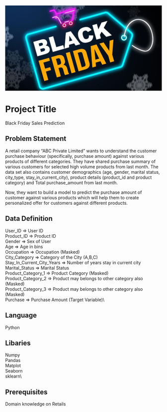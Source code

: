 ![image](black_friday.JPG)

# Project Title

Black Friday Sales Prediction

## Problem Statement

A retail company “ABC Private Limited” wants to understand the customer purchase behaviour (specifically, purchase amount) against various products of different categories. They have shared purchase summary of various customers for selected high volume products from last month.
The data set also contains customer demographics (age, gender, marital status, city_type, stay_in_current_city), product details (product_id and product category) and Total purchase_amount from last month.

Now, they want to build a model to predict the purchase amount of customer against various products which will help them to create personalized offer for customers against different products.

## Data Definition
User_ID => User ID\
Product_ID  => Product ID\
Gender => Sex of User\
Age  => Age in bins\
Occupation => Occupation (Masked)\
City_Category	 => Category of the City (A,B,C)\
Stay_In_Current_City_Years => Number of years stay in current city\
Marital_Status => Marital Status\
Product_Category_1 => Product Category (Masked)\
Product_Category_2 => Product may belongs to other category also (Masked)\
Product_Category_3 => Product may belongs to other category also (Masked)\
Purchase => Purchase Amount (Target Variable)\

## Language
Python

## Libaries
Numpy\
Pandas\
Matplot\
Seaborn\
sklearn\

## Prerequisites
Domain knowledge on Retails

